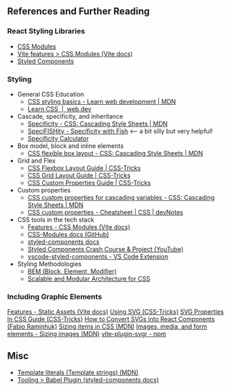 ## References and Further Reading

### React Styling Libraries

- [CSS Modules](https://github.com/css-modules/css-modules)
- [Vite features > CSS Modules (Vite docs)](https://vite.dev/guide/features.html#css-modules)
- [Styled Components](https://styled-components.com)

### Styling

- General CSS Education
  - [CSS styling basics - Learn web development | MDN](https://developer.mozilla.org/en-US/docs/Learn_web_development/Core/Styling_basics)
  - [Learn CSS  |  web.dev](https://web.dev/learn/css/)
- Cascade, specificity, and inheritance
  - [Specificity - CSS: Cascading Style Sheets | MDN](https://developer.mozilla.org/en-US/docs/Web/CSS/Specificity)
  - [SpeciFISHity - Specificity with Fish](https://specifishity.com/) <-- a bit silly but very helpful!
  - [Specificity Calculator](https://specificity.keegan.st/)
- Box model, block and inline elements
  - [CSS flexible box layout - CSS: Cascading Style Sheets | MDN](https://developer.mozilla.org/en-US/docs/Web/CSS/CSS_flexible_box_layout)
- Grid and Flex
  - [CSS Flexbox Layout Guide | CSS-Tricks](https://css-tricks.com/snippets/css/a-guide-to-flexbox/)
  - [CSS Grid Layout Guide | CSS-Tricks](https://css-tricks.com/snippets/css/complete-guide-grid/)
  - [CSS Custom Properties Guide | CSS-Tricks](https://css-tricks.com/a-complete-guide-to-custom-properties/)
- Custom properties
  - [CSS custom properties for cascading variables - CSS: Cascading Style Sheets | MDN](https://developer.mozilla.org/en-US/docs/Web/CSS/CSS_cascading_variables)
  - [CSS custom properties - Cheatsheet | CSS | devNotes](https://vinceumo.github.io/devNotes/CSS/css-customs-properties/)
- CSS tools in the tech stack
  - [Features - CSS Modules (Vite docs)](https://vitejs.dev/guide/features#css-modules)
  - [CSS-Modules docs (GitHub)](https://github.com/css-modules/css-modules)
  - [styled-components docs](https://styled-components.com/docs)
  - [Styled Components Crash Course & Project (YouTube)](https://www.youtube.com/watch?v=02zO0hZmwnw)
  - [vscode-styled-components - VS Code Extension](https://marketplace.visualstudio.com/items?itemName=styled-components.vscode-styled-components)
- Styling Methodologies
  - [BEM (Block, Element, Modifier)](https://en.bem.info/methodology/quick-start/)
  - [Scalable and Modular Architecture for CSS](https://smacss.com/)

### Including Graphic Elements

[Features - Static Assets (Vite docs)](https://vitejs.dev/guide/features#static-assets)
[Using SVG (CSS-Tricks)](https://css-tricks.com/using-svg/)
[SVG Properties In CSS Guide (CSS-Tricks)](https://css-tricks.com/svg-properties-and-css/)
[How to Convert SVGs into React Components (Fabio Raminhuk)](https://fabra.dev/blog/converting-svgs-into-react-components-guide)
[Sizing items in CSS (MDN)](https://developer.mozilla.org/en-US/docs/Learn/CSS/Building_blocks/Sizing_items_in_CSS)
[Images, media, and form elements - Sizing images (MDN)](https://developer.mozilla.org/en-US/docs/Learn/CSS/Building_blocks/Images_media_form_elements#sizing_images)
[vite-plugin-svgr - npm](https://www.npmjs.com/package/vite-plugin-svgr)

## Misc

- [Template literals (Template strings) (MDN)](https://developer.mozilla.org/en-US/docs/Web/JavaScript/Reference/Template_literals)
- [Tooling > Babel Plugin (styled-components docs)](https://styled-components.com/docs/tooling#babel-plugin)
